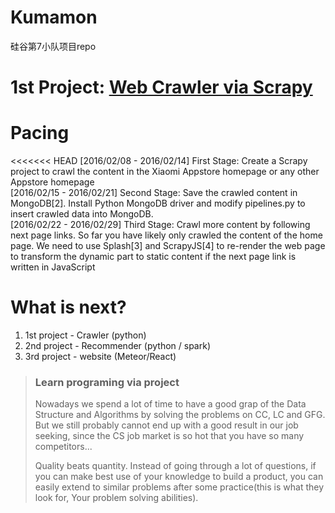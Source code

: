 # Kumamon
硅谷第7小队项目repo

# 1st Project: [Web Crawler via Scrapy](http://bittiger.io/microproject/oYDSG6MSFihpiNJ66)

# Pacing
<<<<<<< HEAD
[2016/02/08 - 2016/02/14] First Stage: Create a Scrapy project to crawl the content in the Xiaomi Appstore homepage or any other Appstore homepage     
[2016/02/15 - 2016/02/21] Second Stage: Save the crawled content in MongoDB[2]. Install Python MongoDB driver and modify pipelines.py to insert crawled data into MongoDB.      
[2016/02/22 - 2016/02/29] Third Stage: Crawl more content by following next page links. So far you have likely only crawled the content of the home page. We need to use Splash[3] and ScrapyJS[4] to re-render the web page to transform the dynamic part to static content if the next page link is written in JavaScript    

# What is next?
1. 1st project - Crawler (python)  
2. 2nd project - Recommender (python / spark)  
3. 3rd project - website (Meteor/React)   

> ### Learn programing via project
> Nowadays we spend a lot of time to have a good grap of the Data Structure and Algorithms by solving the problems on CC, LC and GFG.
> But we still probably cannot end up with a good result in our job seeking, since the CS job market is so hot that you have so many competitors...
> 
> Quality beats quantity. Instead of going through a lot of questions, if you can make best use of your knowledge to build a product, 
> you can easily extend to similar problems after some practice(this is what they look for, Your problem solving abilities).


